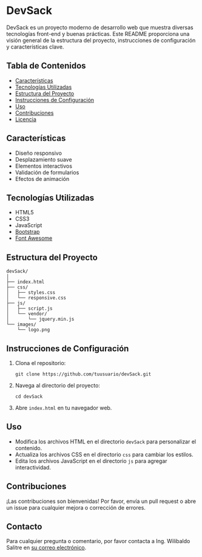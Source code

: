 # DevSack

DevSack es un proyecto moderno de desarrollo web que muestra diversas tecnologías front-end y buenas prácticas. Este README proporciona una visión general de la estructura del proyecto, instrucciones de configuración y características clave.

## Tabla de Contenidos

- [Características](#características)
- [Tecnologías Utilizadas](#tecnologías-utilizadas)
- [Estructura del Proyecto](#estructura-del-proyecto)
- [Instrucciones de Configuración](#instrucciones-de-configuración)
- [Uso](#uso)
- [Contribuciones](#contribuciones)
- [Licencia](#licencia)

## Características

- Diseño responsivo
- Desplazamiento suave
- Elementos interactivos
- Validación de formularios
- Efectos de animación

## Tecnologías Utilizadas

- HTML5
- CSS3
- JavaScript
- [Bootstrap](https://getbootstrap.com/)
- [Font Awesome](https://fontawesome.com/)

## Estructura del Proyecto

```
devSack/
│
├── index.html
├── css/
│   ├── styles.css
│   └── responsive.css
├── js/
│   ├── script.js
│   └── vendor/
│       └── jquery.min.js
└── images/
    └── logo.png
```

## Instrucciones de Configuración

1. Clona el repositorio:
   ```
   git clone https://github.com/tuusuario/devSack.git
   ```
2. Navega al directorio del proyecto:
   ```
   cd devSack
   ```
3. Abre `index.html` en tu navegador web.

## Uso

- Modifica los archivos HTML en el directorio `devSack` para personalizar el contenido.
- Actualiza los archivos CSS en el directorio `css` para cambiar los estilos.
- Edita los archivos JavaScript en el directorio `js` para agregar interactividad.

## Contribuciones

¡Las contribuciones son bienvenidas! Por favor, envía un pull request o abre un issue para cualquier mejora o corrección de errores.

## Contacto

Para cualquier pregunta o comentario, por favor contacta a Ing. Wilibaldo Salitre en [su correo electrónico](mailto:salwilcer@gmail.com).
